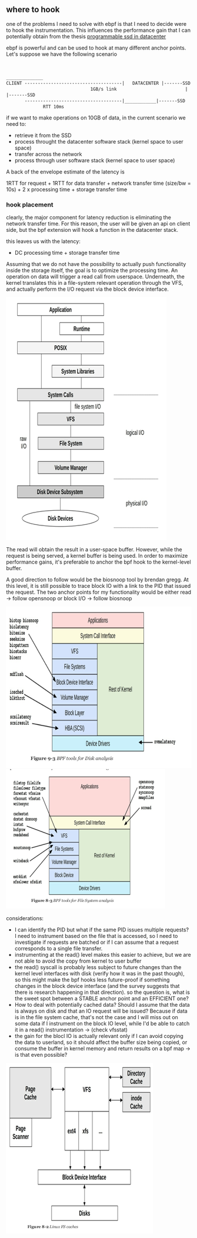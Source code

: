 ## where to hook

one of the problems I need to solve with ebpf is that I need to decide were to hook the instrumentation. This influences the performance gain that I can potentially obtain from the thesis
[programmable ssd in datacenter](https://cacm.acm.org/magazines/2019/6/237002-programmable-solid-state-storage-in-future-cloud-datacenters/fulltext?mobile=false)


ebpf is powerful and can be used to hook at many different anchor points. Let's suppose we have the following scenario

```

																						______________
CLIENT -------------------------------------|	DATACENTER |-------SSD
		     					1GB/s link				    		|			 			 |-------SSD
       -------------------------------------|____________|-------SSD
		      RTT 10ms

```

if we want to make operations on 10GB of data, in the current scenario we need to:
- retrieve it from the SSD
- process throught the datacenter software stack (kernel space to user space)
- transfer across the network
- process through user software stack (kernel space to user space)

A back of the envelope estimate of the latency is

1RTT for request + 1RTT for data transfer + network transfer time (size/bw = 10s) + 2 x processing time + storage transfer time

### hook placement
clearly, the major component for latency reduction is eliminating the network transfer time.
For this reason, the user will be given an api on client side, but the bpf extension will hook a function in the datacenter stack.

this leaves us with the latency:
- DC processing time + storage transfer time

Assuming that we do not have the possibility to actually push functionality inside the storage itself, the goal is to optimize the processing time. An operation on data will trigger a read call from userspace. Underneath, the kernel translates this in a file-system relevant operation through the VFS, and actually perform the I/O request via the block device interface.

![from Brendsn Gregg's book, I/O stack](images/iostack.png)

The read will obtain the result in a user-space buffer. However, while the request is being served, a kernel buffer is being used. In order to maximize performance gains, it's preferable to anchor the bpf hook to the kernel-level buffer.

A good direction to follow would be the biosnoop tool by brendan gregg. At this level, it is still possible to trace block IO with a link to the PID that issued the request. The two anchor points for my functionality would be either read -> follow opensnoop or block I/O -> follow biosnoop

![from Brendsn Gregg's book, BPF tools](images/bpf-disk.png)
![from Brendsn Gregg's book, BPF tools](images/fstools.png)


considerations:
- I can identify the PID but what if the same PID issues multiple requests? I need to instrument based on the file that is accessed, so I need to investigate if requests are batched or if I can assume that a request corresponds to a single file transfer.
- instrumenting at the read() level makes this easier to achieve, but we are not able to avoid the copy from kernel to user buffer
- the read() syscall is probably less subject to future changes than the kernel level interfaces with disk (verify how it was in the past though), so this might make the bpf hooks less future-proof if something changes in the block device interface (and the survey suggests that there is research happening in that direction). so the question is, what is the sweet spot between a STABLE anchor point and an EFFICIENT one?
- How to deal with potentially cached data? Should I assume that the data is always on disk and that an IO request will be issued? Because if data is in the file system cache, that's not the case and I will miss out on some data if I instrument on the block IO level, while I'd be able to catch it in a read() instrumentation -> (check vfsstat)
- the gain for the blocl IO is actually relevant only if I can avoid copying the data to userland, so it should affect the buffer size being copied, or consume the buffer in kernel memory and return results on a bpf map -> is that even possible? 


![from Brendsn Gregg's book, I/O stack](images/fscaches.png)
